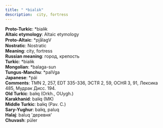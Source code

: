```yaml
---
title: " *bialɨk"
description:  city, fortress
---
```


<strong>Proto-Turkic</strong>:  *bialɨk<br>
<strong>Altaic etymology</strong>:  Altaic etymology<br>
<strong> Proto-Altaic</strong>:  *pi̯ắlagV<br>
<strong>Nostratic</strong>:  Nostratic<br>
<strong>Meaning</strong>:  city, fortress<br>
<strong>Russian meaning</strong>:  город, крепость<br>
<strong>Turkic</strong>:  *bialɨk<br>
<strong>Mongolian</strong>:  *balaga-sun<br>
<strong>Tungus-Manchu</strong>:  *palVga<br>
<strong>Japanese</strong>:  *pái<br>
<strong>Comments</strong>:  TMN 2, 257, EDT 335-336, ЭСТЯ 2, 59, ОСНЯ 3, 91, Лексика 485, Мудрак Дисс. 194.<br>
<strong>Old Turkic</strong>:  balɨq (Orkh., OUygh.)<br>
<strong>Karakhanid</strong>:  balɨq (MK)<br>
<strong>Middle Turkic</strong>:  balɨq (Pav. C.)<br>
<strong>Sary-Yughur</strong>:  balɨq, paluq<br>
<strong>Halaj</strong>:  baluq 'деревня'<br>
<strong>Chuvash</strong>:  püler<br>


